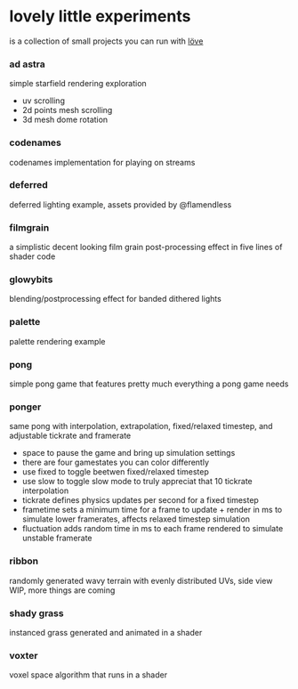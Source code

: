 # lovely little experiments
 is a collection of small projects you can run with [löve](https://love2d.org/)

### ad astra
 simple starfield rendering exploration
 - uv scrolling
 - 2d points mesh scrolling
 - 3d mesh dome rotation

### codenames
 codenames implementation for playing on streams

### deferred
 deferred lighting example, assets provided by @flamendless

### filmgrain
 a simplistic decent looking film grain post-processing effect in five lines of shader code

### glowybits
 blending/postprocessing effect for banded dithered lights

### palette
 palette rendering example

### pong
 simple pong game that features pretty much everything a pong game needs

### ponger
 same pong with interpolation, extrapolation, fixed/relaxed timestep, and adjustable tickrate and framerate
 - space to pause the game and bring up simulation settings
 - there are four gamestates you can color differently
 - use fixed to toggle beetwen fixed/relaxed timestep
 - use slow to toggle slow mode to truly appreciat that 10 tickrate interpolation
 - tickrate defines physics updates per second for a fixed timestep
 - frametime sets a minimum time for a frame to update + render in ms to simulate lower framerates, affects relaxed timestep simulation
 - fluctuation adds random time in ms to each frame rendered to simulate unstable framerate

### ribbon
 randomly generated wavy terrain with evenly distributed UVs, side view
 WIP, more things are coming

### shady grass
 instanced grass generated and animated in a shader

### voxter
 voxel space algorithm that runs in a shader
